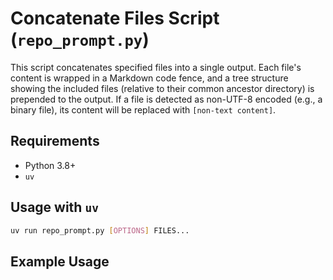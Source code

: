 # Concatenate Files Script (`repo_prompt.py`)

This script concatenates specified files into a single output. Each file's content is wrapped in a Markdown code fence, and a tree structure showing the included files (relative to their common ancestor directory) is prepended to the output. If a file is detected as non-UTF-8 encoded (e.g., a binary file), its content will be replaced with `[non-text content]`.

## Requirements

- Python 3.8+
- `uv`


## Usage with `uv`

```bash
uv run repo_prompt.py [OPTIONS] FILES...
```

## Example Usage

